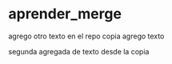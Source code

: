 # aprender_merge




agrego otro texto en el repo copia
agrego texto

segunda agregada de texto desde la copia
